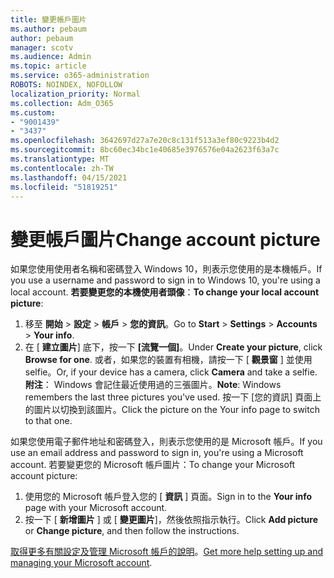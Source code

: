 ```yaml
---
title: 變更帳戶圖片
ms.author: pebaum
author: pebaum
manager: scotv
ms.audience: Admin
ms.topic: article
ms.service: o365-administration
ROBOTS: NOINDEX, NOFOLLOW
localization_priority: Normal
ms.collection: Adm_O365
ms.custom:
- "9001439"
- "3437"
ms.openlocfilehash: 3642697d27a7e20c8c131f513a3ef80c9223b4d2
ms.sourcegitcommit: 8bc60ec34bc1e40685e3976576e04a2623f63a7c
ms.translationtype: MT
ms.contentlocale: zh-TW
ms.lasthandoff: 04/15/2021
ms.locfileid: "51819251"
---
```

# <a name="change-account-picture"></a><span data-ttu-id="ce257-102">變更帳戶圖片</span><span class="sxs-lookup"><span data-stu-id="ce257-102">Change account picture</span></span>

<span data-ttu-id="ce257-103">如果您使用使用者名稱和密碼登入 Windows 10，則表示您使用的是本機帳戶。</span><span class="sxs-lookup"><span data-stu-id="ce257-103">If you use a username and password to sign in to Windows 10, you're using a local account.</span></span> <span data-ttu-id="ce257-104">**若要變更您的本機使用者頭像**：</span><span class="sxs-lookup"><span data-stu-id="ce257-104">**To change your local account picture**:</span></span>

1. <span data-ttu-id="ce257-105">移至 **開始**  >  **設定**  >  **帳戶**  >  **您的資訊**。</span><span class="sxs-lookup"><span data-stu-id="ce257-105">Go to **Start** > **Settings** > **Accounts** > **Your info**.</span></span>
2. <span data-ttu-id="ce257-106">在 [ **建立圖片**] 底下，按一下 **[流覽一個]**。</span><span class="sxs-lookup"><span data-stu-id="ce257-106">Under **Create your picture**, click **Browse for one**.</span></span> <span data-ttu-id="ce257-107">或者，如果您的裝置有相機，請按一下 [ **觀景窗** ] 並使用 selfie。</span><span class="sxs-lookup"><span data-stu-id="ce257-107">Or, if your device has a camera, click **Camera** and take a selfie.</span></span> 
    <span data-ttu-id="ce257-108">**附注**： Windows 會記住最近使用過的三張圖片。</span><span class="sxs-lookup"><span data-stu-id="ce257-108">**Note**: Windows remembers the last three pictures you've used.</span></span> <span data-ttu-id="ce257-109">按一下 [您的資訊] 頁面上的圖片以切換到該圖片。</span><span class="sxs-lookup"><span data-stu-id="ce257-109">Click the picture on the Your info page to switch to that one.</span></span>

<span data-ttu-id="ce257-110">如果您使用電子郵件地址和密碼登入，則表示您使用的是 Microsoft 帳戶。</span><span class="sxs-lookup"><span data-stu-id="ce257-110">If you use an email address and password to sign in, you're using a Microsoft account.</span></span> <span data-ttu-id="ce257-111">若要變更您的 Microsoft 帳戶圖片：</span><span class="sxs-lookup"><span data-stu-id="ce257-111">To change your Microsoft account picture:</span></span>

1. <span data-ttu-id="ce257-112">使用您的 Microsoft 帳戶登入您的 [ **資訊** ] 頁面。</span><span class="sxs-lookup"><span data-stu-id="ce257-112">Sign in to the **Your info** page with your Microsoft account.</span></span>
2. <span data-ttu-id="ce257-113">按一下 [ **新增圖片** ] 或 [ **變更圖片**]，然後依照指示執行。</span><span class="sxs-lookup"><span data-stu-id="ce257-113">Click **Add picture** or **Change picture**, and then follow the instructions.</span></span>

<span data-ttu-id="ce257-114">[取得更多有關設定及管理 Microsoft 帳戶的說明](https://support.microsoft.com/products/microsoft-account?category=manage-account)。</span><span class="sxs-lookup"><span data-stu-id="ce257-114">[Get more help setting up and managing your Microsoft account](https://support.microsoft.com/products/microsoft-account?category=manage-account).</span></span>
